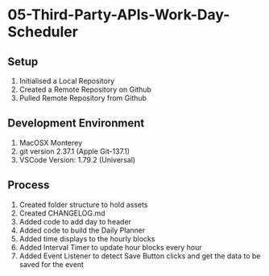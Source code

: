 # 05-Third-Party-APIs-Work-Day-Scheduler

## Setup
1. Initialised a Local Repository
2. Created a Remote Repository on Github
3. Pulled Remote Repository from Github

## Development Environment
1. MacOSX Monterey
2. git version 2.37.1 (Apple Git-137.1)
3. VSCode Version: 1.79.2 (Universal)

## Process
1. Created folder structure to hold assets
2. Created CHANGELOG.md
3. Added code to add day to header
4. Added code to build the Daily Planner
5. Added time displays to the hourly blocks
6. Added Interval Timer to update hour blocks every hour
7. Added Event Listener to detect Save Button clicks and get the data to be saved for the event